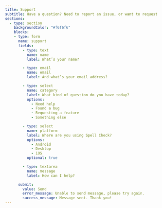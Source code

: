 ```yaml
---
title: Support
subtitle: Have a question? Need to report an issue, or want to request a new feature? Please let me know!
sections:
  - type: section
    backgroundColor: "#f6f6f6"
    blocks:
    - type: form
      name: support
      fields:
        - type: text
          name: name
          label: What’s your name?

        - type: email
          name: email
          label: And what’s your email address?

        - type: select
          name: category
          label: What kind of question do you have today?
          options:
            - Need help
            - Found a bug
            - Requesting a feature
            - Something else

        - type: select
          name: platform
          label: Where are you using Spell Check?
          options:
            - Android
            - Desktop
            - iOS
          optional: true

        - type: textarea
          name: message
          label: How can I help?

      submit:
        value: Send
        error_message: Unable to send message, please try again.
        success_message: Message sent. Thank you!
---
```

